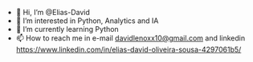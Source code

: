 - 👋 Hi, I’m @Elias-David
- 👀 I’m interested in Python, Analytics and IA
- 🌱 I’m currently learning Python
- 📫 How to reach me in e-mail davidlenoxx10@gmail.com and linkedin https://www.linkedin.com/in/elias-david-oliveira-sousa-4297061b5/

<!---
Elias-David/Elias-David is a ✨ special ✨ repository because its `README.md` (this file) appears on your GitHub profile.
You can click the Preview link to take a look at your changes.
--->
